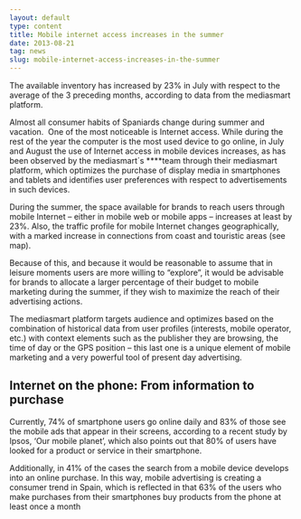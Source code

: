 ```yaml
---
layout: default
type: content
title: Mobile internet access increases in the summer
date: 2013-08-21
tag: news
slug: mobile-internet-access-increases-in-the-summer
---
```


The available inventory has increased by 23% in July with respect to the average of the 3 preceding months, according to data from the mediasmart platform.

Almost all consumer habits of Spaniards change during summer and vacation.  One of the most noticeable is Internet access. While during the rest of the year the computer is the most used device to go online, in July and August the use of Internet access in mobile devices increases, as has been observed by the mediasmart´s ****team through their mediasmart platform, which optimizes the purchase of display media in smartphones and tablets and identifies user preferences with respect to advertisements in such devices.

During the summer, the space available for brands to reach users through mobile Internet – either in mobile web or mobile apps – increases at least by 23%. Also, the traffic profile for mobile Internet changes geographically, with a marked increase in connections from coast and touristic areas (see map).

Because of this, and because it would be reasonable to assume that in leisure moments users are more willing to “explore”, it would be advisable for brands to allocate a larger percentage of their budget to mobile marketing during the summer, if they wish to maximize the reach of their advertising actions.

The mediasmart platform targets audience and optimizes based on the combination of historical data from user profiles (interests, mobile operator, etc.) with context elements such as the publisher they are browsing, the time of day or the GPS position – this last one is a unique element of mobile marketing and a very powerful tool of present day advertising.

## Internet on the phone: From information to purchase

Currently, 74% of smartphone users go online daily and 83% of those see the mobile ads that appear in their screens, according to a recent study by Ipsos, ‘Our mobile planet’, which also points out that 80% of users have looked for a product or service in their smartphone.

Additionally, in 41% of the cases the search from a mobile device develops into an online purchase. In this way, mobile advertising is creating a consumer trend in Spain, which is reflected in that 63% of the users who make purchases from their smartphones buy products from the phone at least once a month
